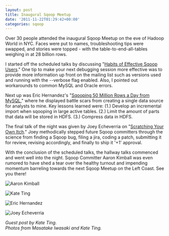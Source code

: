 ```yaml
---
layout: post
title: Inaugural Sqoop Meetup
date: '2011-11-22T01:29:42+00:00'
categories: sqoop
---
```

<div> 
    <p>Over 30 people&nbsp;attended the inaugural Sqoop Meetup on the eve of Hadoop World in NYC. Faces were put to names, troubleshooting tips were swapped, and stories were topped - with the table-to-end-all-tables weighing in at 28 billion rows.</p> 
  </div> 
  <div> 
    <p>I&nbsp;started off the scheduled talks by discussing &quot;<a href="http://slidesha.re/sMiWeJ" title="Habits of Effective Sqoop Users">Habits of Effective Sqoop Users</a>.&quot; One tip to make your next debugging session more effective was to provide more information up front on the mailing list such as versions used and running with the --verbose flag enabled. Also, I pointed out workarounds to common MySQL and Oracle errors.</p> 
    <p>Next up was Eric Hernandez's &quot;<a href="http://slidesha.re/uFRlGk" title="Sqooping 50 Million Rows a Day from MySQL">Sqooping 50 Million Rows a Day from MySQL</a>,&quot; where he displayed battle scars from creating a single data source for analysts to mine. Key lessons learned were:&nbsp;(1.) Develop an incremental import when sqooping in large active tables.&nbsp;(2.) Limit the amount of parts that data will be stored in HDFS.&nbsp;(3.) Compress data in HDFS.</p> 
  </div> 
  <div> 
    <p>The final talk of the night was given by Joey Echeverria on &quot;<a href="http://slidesha.re/taTWOY" title="How to Patch Sqoop">Scratching Your Own Itch</a>.&quot; Joey methodically stepped future Sqoop committers through the science from finding a Sqoop bug, filing a jira, coding a patch, submitting it for review, revising accordingly, and finally to ship it '+1' approval.</p> 
  </div> 
  <div>With the conclusion of the scheduled talks, the hallway talks commenced and went well into the night. Sqoop Committer&nbsp;Aaron Kimball was even rumored to have shed a tear over the healthy turnout and impending momentum barreling towards the next Sqoop Meetup on the Left Coast.&nbsp;See you there!</div> 
  <div> 
    <p><img src="https://blogs.apache.org/sqoop/mediaresource/52a12d6e-9310-4242-a408-1d822c492a6b" alt="Aaron Kimball" /><br /></p> 
    <p><img src="https://blogs.apache.org/sqoop/mediaresource/2de16db7-e878-4f9a-aead-e57d38ed6870" alt="Kate Ting" style="border-width: initial; border-color: initial; " /> </p> 
    <p><img src="https://blogs.apache.org/sqoop/mediaresource/1a3f2a95-9798-471e-be8e-ffeb0df19cc5" alt="Eric Hernandez" style="border-width: initial; border-color: initial; " /> </p> 
    <p> <img src="https://blogs.apache.org/sqoop/mediaresource/eb825460-831a-44db-9ae0-91783b373d20" alt="Joey Echeverria" style="border-width: initial; border-color: initial; " /> </p> 
    <p><i>Guest post by Kate Ting.<br />Photos from Masatake Iwasaki and Kate Ting.</i></p> 
  </div>
